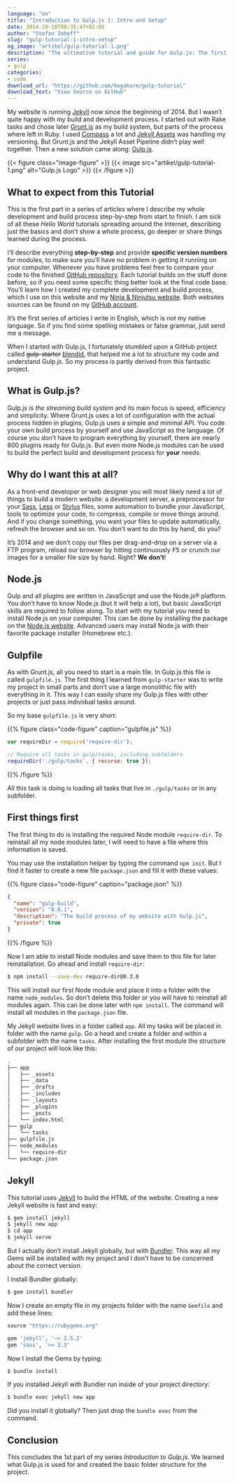 ```yaml
---
language: "en"
title: "Introduction to Gulp.js 1: Intro and Setup"
date: 2014-10-18T08:35:47+02:00
author: "Stefan Imhoff"
slug: "gulp-tutorial-1-intro-setup"
og_image: "artikel/gulp-tutorial-1.png"
description: "The ultimative tutorial and guide for Gulp.js: The first part of my series on Gulp.js. What is Gulp.js? Why to use it? And how to install Gulp and Jekyll."
series:
- gulp
categories:
- code
download_url: "https://github.com/kogakure/gulp-tutorial"
download_text: "View Source on GitHub"
---
```


My website is running [Jekyll](https://jekyllrb.com/) now since the beginning of 2014. But I wasn’t quite happy with my build and development process. I started out with Rake tasks and chose later [Grunt.js](https://gruntjs.com/) as my build system, but parts of the process where left in Ruby. I used [Compass](http://compass-style.org/) a lot and [Jekyll Assets](http://ixti.net/jekyll-assets/) was handling my versioning. But Grunt.js and the Jekyll Asset Pipeline didn’t play well together. Then a new solution came along: [Gulp.js](https://gulpjs.com/).

{{< figure class="image-figure" >}}
{{< image src="artikel/gulp-tutorial-1.png" alt="Gulp.js Logo" >}}
{{< /figure >}}

## What to expect from this Tutorial
This is the first part in a series of articles where I describe my whole development and build process step-by-step from start to finish. I am sick of all these *Hello World* tutorials spreading around the Internet, describing just the basics and don’t show a whole process, go deeper or share things learned during the process.

I’ll describe everything **step-by-step** and provide **specific version numbers** for modules, to make sure you’ll have no problem in getting it running on your computer. Whenever you have problems feel free to compare your code to the finished [GitHub repository](https://github.com/kogakure/gulp-tutorial). Each tutorial builds on the stuff done before, so if you need some specific thing better look at the final code base. You’ll learn how I created my complete development and build process, which I use on this website and my [Ninja & Ninjutsu website](http://kogakure.de). Both websites sources can be found on my [GitHub account](https://github.com/kogakure).

It’s the first series of articles I write in English, which is not my native language. So if you find some spelling mistakes or false grammar, just send me a message.

When I started with Gulp.js, I fortunately stumbled upon a GitHub project called <del>gulp-starter</del> <ins>[blendid](https://github.com/vigetlabs/blendid)</ins>, that helped me a lot to structure my code and understand Gulp.js. So my process is partly derived from this fantastic project.

## What is Gulp.js?
Gulp.js is *the streaming build system* and its main focus is speed, efficiency and simplicity. Where Grunt.js uses a lot of configuration with the actual process hidden in plugins, Gulp.js uses a simple and minimal API. You code your own build process by yourself and use JavaScript as the language. Of course you don’t have to program everything by yourself, there are nearly 800 plugins ready for Gulp.js. But even more Node.js modules can be used to build the perfect build and development process for **your** needs.

## Why do I want this at all?
As a front-end developer or web designer you will most likely need a lot of things to build a modern website: a development server, a preprocessor for your [Sass](http://sass-lang.com/), [Less](http://lesscss.org/) or [Stylus](http://learnboost.github.io/stylus/) files, some automation to bundle your JavaScript, tools to optimize your code, to compress, compile or move things around. And if you change something, you want your files to update automatically, refresh the browser and so on. You don’t want to do this by hand, do you?

It’s 2014 and we don’t copy our files per drag-and-drop on a server via a FTP program, reload our browser by hitting continuously <kbd>F5</kbd> or crunch our images for a smaller file size by hand. Right? **We don’t**!

## Node.js
Gulp and all plugins are written in JavaScript and use the Node.js® platform. You don’t have to know Node.js (but it will help a lot), but basic JavaScript skills are required to follow along. To start with my tutorial you need to install Node.js on your computer. This can be done by installing the package on the [Node.js website](https://nodejs.org/). Advanced users may install Node.js with their favorite package installer (Homebrew etc.).

## Gulpfile
As with Grunt.js, all you need to start is a main file. In Gulp.js this file is called `gulpfile.js`. The first thing I learned from `gulp-starter` was to write my project in small parts and don’t use a large monolithic file with everything in it. This way I can easily share my Gulp.js files with other projects or just pass individual tasks around.

So my base `gulpfile.js` is very short:

{{% figure class="code-figure" caption="gulpfile.js" %}}
```javascript
var requireDir = require('require-dir');

// Require all tasks in gulp/tasks, including subfolders
requireDir('./gulp/tasks', { recurse: true });
```
{{% /figure %}}

All this task is doing is loading all tasks that live in `./gulp/tasks` or in any subfolder.

## First things first
The first thing to do is installing the required Node module `require-dir`. To reinstall all my node modules later, I will need to have a file where this information is saved.

You may use the installation helper by typing the command `npm init`. But I find it faster to create a new file `package.json` and fill it with these values:

{{% figure class="code-figure" caption="package.json" %}}
```json
{
  "name": "gulp-build",
  "version": "0.0.1",
  "description": "The build process of my website with Gulp.js",
  "private": true
}
```
{{% /figure %}}

Now I am able to install Node modules and save them to this file for later reinstallation. Go ahead and install `require-dir`:

```bash
$ npm install --save-dev require-dir@0.3.0
```

This will install our first Node module and place it into a folder with the name `node_modules`. So don’t delete this folder or you will have to reinstall all modules again. This can be done later with `npm install`. The command will install all modules in the `package.json` file.

My Jekyll website lives in a folder called `app`. All my tasks will be placed in folder with the name `gulp`. Go a head and create a folder and within a subfolder with the name `tasks`. After installing the first module the structure of our project will look like this:

```bash
.
├── app
│   ├── _assets
│   ├── _data
│   ├── _drafts
│   ├── _includes
│   ├── _layouts
│   ├── _plugins
│   ├── _posts
│   └── index.html
├── gulp
│   └── tasks
├── gulpfile.js
├── node_modules
│   └── require-dir
└── package.json
```

## Jekyll

This tutorial uses [Jekyll](https://jekyllrb.com/) to build the HTML of the website. Creating a new Jekyll website is fast and easy:

```bash
$ gem install jekyll
$ jekyll new app
$ cd app
$ jekyll serve
```

But I actually don’t install Jekyll globally, but with [Bundler](http://bundler.io/). This way all my Gems will be installed with my project and I don’t have to be concerned about the correct version.

I install Bundler globally:

```bash
$ gem install bundler
```

Now I create an empty file in my projects folder with the name `Gemfile` and add these lines:

```ruby
source "https://rubygems.org"

gem 'jekyll', '~> 2.5.2'
gem 'sass', '>= 3.3'
```

Now I install the Gems by typing:

```bash
$ bundle install
```

If you installed Jekyll with Bundler run inside of your project directory:

```bash
$ bundle exec jekyll new app
```

Did you install it globally? Then just drop the `bundle exec` from the command.

## Conclusion

This concludes the 1st part of my series *Introduction to Gulp.js*. We learned what Gulp.js is used for and created the basic folder structure for the project.
